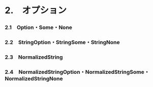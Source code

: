 # 2.　オプション
<h3>2.1　Option・Some・None</h3>
<h3>2.2　StringOption・StringSome・StringNone</h3>
<h3>2.3　NormalizedString</h3>
<h3>2.4　NormalizedStringOption・NormalizedStringSome・NormalizedStringNone</h3>

